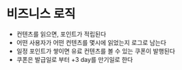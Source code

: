 # 비즈니스 로직
- 컨텐츠를 읽으면, 포인트가 적립된다
- 어떤 사용자가 어떤 컨텐츠를 몇시에 읽었는지 로그로 남는다
- 일정 포인트가 쌓이면 유료 컨텐츠를 볼 수 있는 쿠폰이 발행된다
- 쿠폰은 발급일로 부터 +3 day를 만기일로 한다